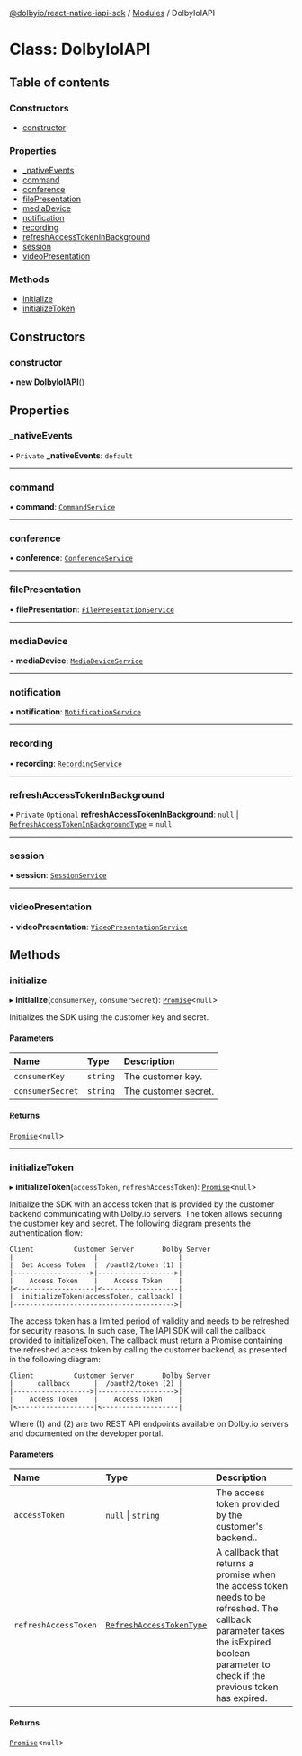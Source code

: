 [@dolbyio/react-native-iapi-sdk](../README.md) / [Modules](../modules.md) / DolbyIoIAPI

# Class: DolbyIoIAPI

## Table of contents

### Constructors

- [constructor](DolbyIoIAPI.md#constructor)

### Properties

- [_nativeEvents](DolbyIoIAPI.md#_nativeevents)
- [command](DolbyIoIAPI.md#command)
- [conference](DolbyIoIAPI.md#conference)
- [filePresentation](DolbyIoIAPI.md#filepresentation)
- [mediaDevice](DolbyIoIAPI.md#mediadevice)
- [notification](DolbyIoIAPI.md#notification)
- [recording](DolbyIoIAPI.md#recording)
- [refreshAccessTokenInBackground](DolbyIoIAPI.md#refreshaccesstokeninbackground)
- [session](DolbyIoIAPI.md#session)
- [videoPresentation](DolbyIoIAPI.md#videopresentation)

### Methods

- [initialize](DolbyIoIAPI.md#initialize)
- [initializeToken](DolbyIoIAPI.md#initializetoken)

## Constructors

### constructor

• **new DolbyIoIAPI**()

## Properties

### \_nativeEvents

• `Private` **\_nativeEvents**: `default`

___

### command

• **command**: [`CommandService`](_internal_.CommandService.md)

___

### conference

• **conference**: [`ConferenceService`](_internal_.ConferenceService.md)

___

### filePresentation

• **filePresentation**: [`FilePresentationService`](_internal_.FilePresentationService.md)

___

### mediaDevice

• **mediaDevice**: [`MediaDeviceService`](_internal_.MediaDeviceService.md)

___

### notification

• **notification**: [`NotificationService`](_internal_.NotificationService.md)

___

### recording

• **recording**: [`RecordingService`](_internal_.RecordingService.md)

___

### refreshAccessTokenInBackground

• `Private` `Optional` **refreshAccessTokenInBackground**: ``null`` \| [`RefreshAccessTokenInBackgroundType`](../modules/_internal_.md#refreshaccesstokeninbackgroundtype) = `null`

___

### session

• **session**: [`SessionService`](_internal_.SessionService.md)

___

### videoPresentation

• **videoPresentation**: [`VideoPresentationService`](_internal_.VideoPresentationService.md)

## Methods

### initialize

▸ **initialize**(`consumerKey`, `consumerSecret`): [`Promise`](../modules/_internal_.md#promise)<``null``\>

Initializes the SDK using the customer key and secret.

#### Parameters

| Name | Type | Description |
| :------ | :------ | :------ |
| `consumerKey` | `string` | The customer key. |
| `consumerSecret` | `string` | The customer secret. |

#### Returns

[`Promise`](../modules/_internal_.md#promise)<``null``\>

___

### initializeToken

▸ **initializeToken**(`accessToken`, `refreshAccessToken`): [`Promise`](../modules/_internal_.md#promise)<``null``\>

Initialize the SDK with an access token that is provided by the customer backend communicating with Dolby.io servers. The token allows securing the customer key and secret.
The following diagram presents the authentication flow:
```
Client          Customer Server       Dolby Server
|                    |                    |
|  Get Access Token  |  /oauth2/token (1) |
|------------------->|------------------->|
|    Access Token    |    Access Token    |
|<-------------------|<-------------------|
|  initializeToken(accessToken, callback) |
|---------------------------------------->|
```
The access token has a limited period of validity and needs to be refreshed for security reasons. In such case,
The IAPI SDK will call the callback provided to initializeToken. The callback must return a Promise
containing the refreshed access token by calling the customer backend, as presented in the following diagram:

```
Client          Customer Server       Dolby Server
|      callback      |  /oauth2/token (2) |
|------------------->|------------------->|
|    Access Token    |    Access Token    |
|<-------------------|<-------------------|
```
Where (1) and (2) are two REST API endpoints available on Dolby.io servers and documented on the developer portal.

#### Parameters

| Name | Type | Description |
| :------ | :------ | :------ |
| `accessToken` | ``null`` \| `string` | The access token provided by the customer's backend.. |
| `refreshAccessToken` | [`RefreshAccessTokenType`](../modules/_internal_.md#refreshaccesstokentype) | A callback that returns a promise when the access token needs to be refreshed. The callback parameter takes the isExpired boolean parameter to check if the previous token has expired. |

#### Returns

[`Promise`](../modules/_internal_.md#promise)<``null``\>
